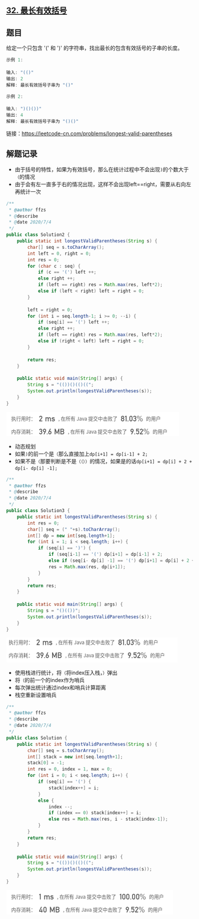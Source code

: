 ## [32. 最长有效括号](https://leetcode-cn.com/problems/longest-valid-parentheses/)

## 题目

给定一个只包含 '(' 和 ')' 的字符串，找出最长的包含有效括号的子串的长度。

```java
示例 1:

输入: "(()"
输出: 2
解释: 最长有效括号子串为 "()"
```

```java
示例 2:

输入: ")()())"
输出: 4
解释: 最长有效括号子串为 "()()"
```



链接：https://leetcode-cn.com/problems/longest-valid-parentheses


## 解题记录

+ 由于括号的特性，如果为有效括号，那么在统计过程中不会出现`)`的个数大于`（`的情况
+ 由于会有左一直多于右的情况出现，这样不会出现left==right，需要从右向左再统计一次

```java
/**
 * @author ffzs
 * @describe
 * @date 2020/7/4
 */
public class Solution2 {
    public static int longestValidParentheses(String s) {
        char[] seq = s.toCharArray();
        int left = 0, right = 0;
        int res = 0;
        for (char c : seq) {
            if (c == '(') left ++;
            else right ++;
            if (left == right) res = Math.max(res, left*2);
            else if (left < right) left = right = 0;
        }

        left = right = 0;
        for (int i = seq.length-1; i >= 0; --i) {
            if (seq[i] == '(') left ++;
            else right ++;
            if (left == right) res = Math.max(res, left*2);
            else if (right < left) left = right = 0;
        }

        return res;
    }

    public static void main(String[] args) {
        String s = "(())()(()((";
        System.out.println(longestValidParentheses(s));
    }
}
```

![image-20200704154334513](README.assets/image-20200704154334513.png)

+ 动态规划
+ 如果`)`的前一个是`（`那么直接加上`dp[i+1] = dp[i-1] + 2;`
+ 如果不是`（`那要判断是不是`（（））`的情况，如果是的话`dp[i+1] = dp[i] + 2 + dp[i- dp[i] -1];`

```java
/**
 * @author ffzs
 * @describe
 * @date 2020/7/4
 */
public class Solution3 {
    public static int longestValidParentheses(String s) {
        int res = 0;
        char[] seq = (" "+s).toCharArray();
        int[] dp = new int[seq.length+1];
        for (int i = 1; i < seq.length; i++) {
            if (seq[i] == ')') {
                if (seq[i-1] == '(') dp[i+1] = dp[i-1] + 2;
                else if (seq[i- dp[i] -1] == '(') dp[i+1] = dp[i] + 2 + dp[i- dp[i] -1];
                res = Math.max(res, dp[i+1]);
            }
        }
        return res;
    }

    public static void main(String[] args) {
        String s = "()(())";
        System.out.println(longestValidParentheses(s));
    }
}
```

![image-20200704154713208](README.assets/image-20200704154713208.png)

+ 使用栈进行统计，将`（`将index压入栈，`）`弹出
+ 将`（`的前一个的index作为哨兵
+ 每次弹出统计通过index和哨兵计算距离
+ 栈空重新设置哨兵

```java
/**
 * @author ffzs
 * @describe
 * @date 2020/7/4
 */
public class Solution {
    public static int longestValidParentheses(String s) {
        char[] seq = s.toCharArray();
        int[] stack = new int[seq.length+1];
        stack[0] = -1;
        int res = 0, index = 1, max = 0;
        for (int i = 0; i < seq.length; i++) {
            if (seq[i] == '(') {
                stack[index++] = i;
            }
            else {
                index --;
                if (index == 0) stack[index++] = i;
                else res = Math.max(res, i - stack[index-1]);
            }
        }
        return res;
    }

    public static void main(String[] args) {
        String s = "(())()(()((";
        System.out.println(longestValidParentheses(s));
    }
}

```

![image-20200704161943523](README.assets/image-20200704161943523.png)